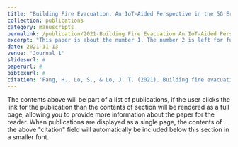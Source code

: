 ```yaml
---
title: "Building Fire Evacuation: An IoT-Aided Perspective in the 5G Era"
collection: publications
category: manuscripts
permalink: /publication/2021-Building Fire Evacuation An IoT-Aided Perspective in the 5G Era.md
excerpt: "This paper is about the number 1. The number 2 is left for future work. Short description of portfolio item Short description of portfolio item number 1<br/><img src='/images/500x300.png'>"
date: 2021-11-13
venue: 'Journal 1'
slidesurl: #
paperurl: #
bibtexurl: #
citation: 'Fang, H., Lo, S., & Lo, J. T. (2021). Building fire evacuation: An IoT-aided perspective in the 5G era. Buildings, 11(12), 643.'
---
```

The contents above will be part of a list of publications, if the user clicks the link for the publication than the contents of section will be rendered as a full page, allowing you to provide more information about the paper for the reader. When publications are displayed as a single page, the contents of the above "citation" field will automatically be included below this section in a smaller font.
